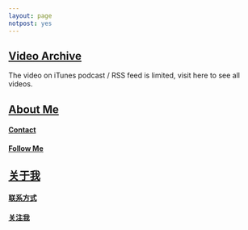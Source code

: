 ```yaml
---
layout: page
notpost: yes
---
```

## [Video Archive](http://ze3kr.com/archive/video/)

The video on iTunes podcast / RSS feed is limited, visit here to see all videos.

## [About Me](http://ze3kr.com/en/about/)

#### [Contact](http://ze3kr.com/en/about/#contact)

#### [Follow Me](http://ze3kr.com/en/about/#follow-me)

<h2 style="font-family: 'Source Sans Pro', source-sans-pro, 'Source Han Sans CN', 'Hiragino Sans GB', 'Lantinghei SC', 'Helvetica Neue', HelveticaNeue, Arial, sans-serif;"><a href="http://ze3kr.com/en/about/">关于我</a></h2>

<h4 style="font-family: 'Source Sans Pro', source-sans-pro, 'Source Han Sans CN', 'Hiragino Sans GB', 'Lantinghei SC', 'Helvetica Neue', HelveticaNeue, Arial, sans-serif;"><a href="http://ze3kr.com/en/about/#contact">联系方式</a></h4>

<h4 style="font-family: 'Source Sans Pro', source-sans-pro, 'Source Han Sans CN', 'Hiragino Sans GB', 'Lantinghei SC', 'Helvetica Neue', HelveticaNeue, Arial, sans-serif;"><a href="http://ze3kr.com/en/about/#follow-me">关注我</a></h4>
